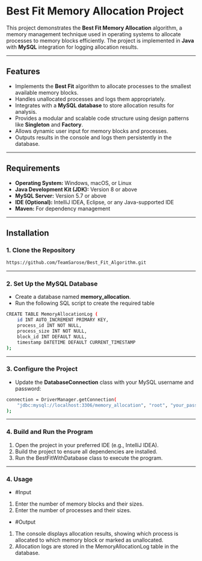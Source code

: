 # Best Fit Memory Allocation Project

This project demonstrates the **Best Fit Memory Allocation** algorithm, a memory management technique used in operating systems to allocate processes to memory blocks efficiently. The project is implemented in **Java** with **MySQL** integration for logging allocation results.

---

## Features

- Implements the **Best Fit** algorithm to allocate processes to the smallest available memory blocks.
- Handles unallocated processes and logs them appropriately.
- Integrates with a **MySQL database** to store allocation results for analysis.
- Provides a modular and scalable code structure using design patterns like **Singleton** and **Factory**.
- Allows dynamic user input for memory blocks and processes.
- Outputs results in the console and logs them persistently in the database.

---

## Requirements

- **Operating System:** Windows, macOS, or Linux
- **Java Development Kit (JDK):** Version 8 or above
- **MySQL Server:** Version 5.7 or above
- **IDE (Optional):** IntelliJ IDEA, Eclipse, or any Java-supported IDE
- **Maven:** For dependency management

---

## Installation

### 1. Clone the Repository
```bash
https://github.com/TeamSarose/Best_Fit_Algorithm.git
```

---

### 2. Set Up the MySQL Database
- Create a database named **memory_allocation**.
- Run the following SQL script to create the required table
```bash
CREATE TABLE MemoryAllocationLog (
    id INT AUTO_INCREMENT PRIMARY KEY,
    process_id INT NOT NULL,
    process_size INT NOT NULL,
    block_id INT DEFAULT NULL,
    timestamp DATETIME DEFAULT CURRENT_TIMESTAMP
);
```

---

### 3. Configure the Project
- Update the **DatabaseConnection** class with your MySQL username and password:
```bash
connection = DriverManager.getConnection(
    "jdbc:mysql://localhost:3306/memory_allocation", "root", "your_password"
);
```

---

### 4. Build and Run the Program
1. Open the project in your preferred IDE (e.g., IntelliJ IDEA).
2. Build the project to ensure all dependencies are installed.
3. Run the BestFitWithDatabase class to execute the program.

---

### 4. Usage
- #Input
1. Enter the number of memory blocks and their sizes.
2. Enter the number of processes and their sizes.
- #Output
1. The console displays allocation results, showing which process is allocated to which memory block or marked as unallocated.
2. Allocation logs are stored in the MemoryAllocationLog table in the database.


